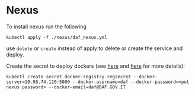 # Nexus

To install nexus run the following

```
kubectl apply -f ./nexus/daf_nexus.yml
```

use `delete` or `create` instead of apply to delete or create the service and deploy.

Create the secret to deploy dockers (see [here](https://github.com/k8s-community/cluster-deploy) and [here](https://kubernetes.io/docs/tasks/configure-pod-container/pull-image-private-registry/) for more details):
```
kubectl create secret docker-registry regsecret --docker-server=10.98.74.120:5000 --docker-username=daf --docker-password=<put nexus password> --docker-email=daf@DAF.GOV.IT
```
